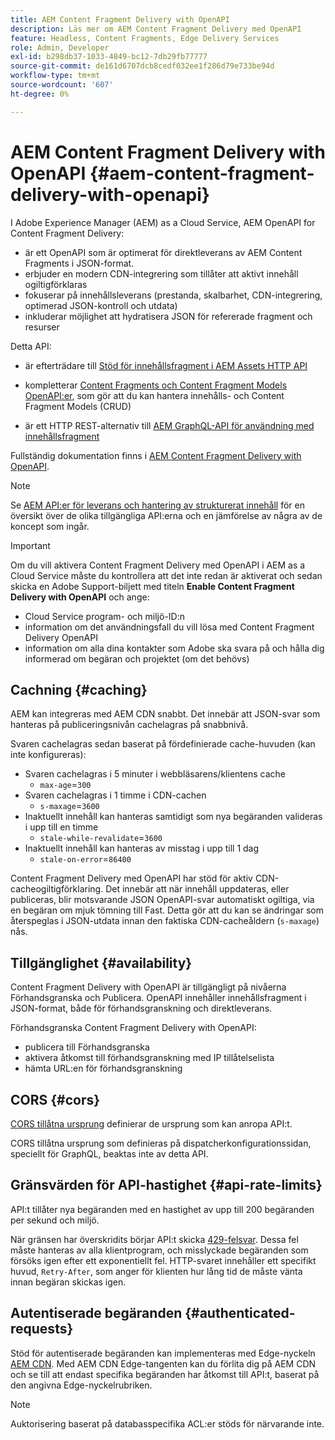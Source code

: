 ```yaml
---
title: AEM Content Fragment Delivery with OpenAPI
description: Läs mer om AEM Content Fragment Delivery med OpenAPI
feature: Headless, Content Fragments, Edge Delivery Services
role: Admin, Developer
exl-id: b298db37-1033-4849-bc12-7db29fb77777
source-git-commit: de161d6707dcb8cedf032ee1f286d79e733be94d
workflow-type: tm+mt
source-wordcount: '607'
ht-degree: 0%

---
```



# AEM Content Fragment Delivery with OpenAPI {#aem-content-fragment-delivery-with-openapi}

I Adobe Experience Manager (AEM) as a Cloud Service, AEM OpenAPI for Content Fragment Delivery:

* är ett OpenAPI som är optimerat för direktleverans av AEM Content Fragments i JSON-format.
* erbjuder en modern CDN-integrering som tillåter att aktivt innehåll ogiltigförklaras
* fokuserar på innehållsleverans (prestanda, skalbarhet, CDN-integrering, optimerad JSON-kontroll och utdata)
* inkluderar möjlighet att hydratisera JSON för refererade fragment och resurser

Detta API:

* är efterträdare till [Stöd för innehållsfragment i AEM Assets HTTP API](/help/assets/content-fragments/assets-api-content-fragments.md)

* kompletterar [Content Fragments och Content Fragment Models OpenAPI:er](/help/headless/content-fragment-openapis.md), som gör att du kan hantera innehålls- och Content Fragment Models (CRUD)

* är ett HTTP REST-alternativ till [AEM GraphQL-API för användning med innehållsfragment](/help/headless/graphql-api/content-fragments.md)

Fullständig dokumentation finns i [AEM Content Fragment Delivery with OpenAPI](https://developer.adobe.com/experience-cloud/experience-manager-apis/api/stable/contentfragments/delivery/).

>[!NOTE]
>
>Se [AEM API:er för leverans och hantering av strukturerat innehåll](/help/headless/apis-headless-and-content-fragments.md) för en översikt över de olika tillgängliga API:erna och en jämförelse av några av de koncept som ingår.

>[!IMPORTANT]
>
>Om du vill aktivera Content Fragment Delivery med OpenAPI i AEM as a Cloud Service måste du kontrollera att det inte redan är aktiverat och sedan skicka en Adobe Support-biljett med titeln **Enable Content Fragment Delivery with OpenAPI** och ange:
>
>* Cloud Service program- och miljö-ID:n
>* information om det användningsfall du vill lösa med Content Fragment Delivery OpenAPI
>* information om alla dina kontakter som Adobe ska svara på och hålla dig informerad om begäran och projektet (om det behövs)

## Cachning {#caching}

AEM kan integreras med AEM CDN snabbt. Det innebär att JSON-svar som hanteras på publiceringsnivån cachelagras på snabbnivå.

Svaren cachelagras sedan baserat på fördefinierade cache-huvuden (kan inte konfigureras):

* Svaren cachelagras i 5 minuter i webbläsarens/klientens cache
   * `max-age`=`300`
* Svaren cachelagras i 1 timme i CDN-cachen
   * `s-maxage`=`3600`
* Inaktuellt innehåll kan hanteras samtidigt som nya begäranden valideras i upp till en timme
   * `stale-while-revalidate`=`3600`
* Inaktuellt innehåll kan hanteras av misstag i upp till 1 dag
   * `stale-on-error`=`86400`

Content Fragment Delivery med OpenAPI har stöd för aktiv CDN-cacheogiltigförklaring. Det innebär att när innehåll uppdateras, eller publiceras, blir motsvarande JSON OpenAPI-svar automatiskt ogiltiga, via en begäran om mjuk tömning till Fast. Detta gör att du kan se ändringar som återspeglas i JSON-utdata innan den faktiska CDN-cacheåldern (`s-maxage`) nås.

## Tillgänglighet {#availability}

Content Fragment Delivery with OpenAPI är tillgängligt på nivåerna Förhandsgranska och Publicera. OpenAPI innehåller innehållsfragment i JSON-format, både för förhandsgranskning och direktleverans.

Förhandsgranska Content Fragment Delivery with OpenAPI:

* publicera till Förhandsgranska
* aktivera åtkomst till förhandsgranskning med IP tillåtelselista
* hämta URL:en för förhandsgranskning

## CORS {#cors}

[CORS tillåtna ursprung](/help/headless/deployment/cross-origin-resource-sharing.md) definierar de ursprung som kan anropa API:t.

CORS tillåtna ursprung som definieras på dispatcherkonfigurationssidan, speciellt för GraphQL, beaktas inte av detta API.

## Gränsvärden för API-hastighet {#api-rate-limits}

API:t tillåter nya begäranden med en hastighet av upp till 200 begäranden per sekund och miljö.

När gränsen har överskridits börjar API:t skicka [429-felsvar](https://www.rfc-editor.org/rfc/rfc6585#section-4). Dessa fel måste hanteras av alla klientprogram, och misslyckade begäranden som försöks igen efter ett exponentiellt fel. HTTP-svaret innehåller ett specifikt huvud, `Retry-After`, som anger för klienten hur lång tid de måste vänta innan begäran skickas igen.

## Autentiserade begäranden {#authenticated-requests}

Stöd för autentiserade begäranden kan implementeras med Edge-nyckeln [AEM CDN](/help/implementing/dispatcher/cdn-credentials-authentication.md). Med AEM CDN Edge-tangenten kan du förlita dig på AEM CDN och se till att endast specifika begäranden har åtkomst till API:t, baserat på den angivna Edge-nyckelrubriken.

>[!NOTE]
>
>Auktorisering baserat på databasspecifika ACL:er stöds för närvarande inte.

<!-- 
## Limitations {#limitations}
-->
